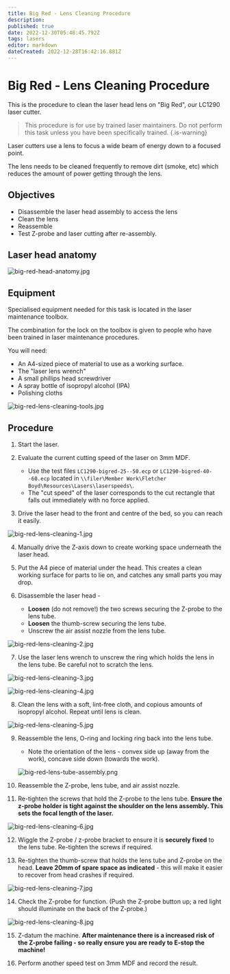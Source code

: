 ```yaml
---
title: Big Red - Lens Cleaning Procedure
description: 
published: true
date: 2022-12-30T05:48:45.792Z
tags: lasers
editor: markdown
dateCreated: 2022-12-28T16:42:16.881Z
---
```


# Big Red - Lens Cleaning Procedure

This is the procedure to clean the laser head lens on "Big Red", our LC1290 laser cutter.

> This procedure is for use by trained laser maintainers.
> Do not perform this task unless you have been specifically trained.
{.is-warning}

Laser cutters use a lens to focus a wide beam of energy down to a focused point.

The lens needs to be cleaned frequently to remove dirt (smoke, etc) which reduces the amount of power getting through the lens.

## Objectives

* Disassemble the laser head assembly to access the lens
* Clean the lens
* Reassemble
* Test Z-probe and laser cutting after re-assembly.

## Laser head anatomy

![big-red-head-anatomy.jpg](/tools/lasers/big-red-head-anatomy.jpg)

## Equipment

Specialised equipment needed for this task is located in the laser maintenance toolbox.

The combination for the lock on the toolbox is given to people who have been trained in laser maintenance procedures.

You will need:

* An A4-sized piece of material to use as a working surface.
* The "laser lens wrench"
* A small phillips head screwdriver
* A spray bottle of isopropyl alcohol (IPA)
* Polishing cloths

![big-red-lens-cleaning-tools.jpg](/tools/lasers/big-red-lens-cleaning-tools.jpg)

## Procedure

1. Start the laser.

2. Evaluate the current cutting speed of the laser on 3mm MDF.
    * Use the test files `LC1290-bigred-25--50.ecp` or `LC1290-bigred-40--60.ecp` located in `\\filer\Member Work\Fletcher Boyd\Resources\Lasers\laserspeeds\`.
    * The "cut speed" of the laser corresponds to the cut rectangle that falls out immediately with no force applied.

3. Drive the laser head to the front and centre of the bed, so you can reach it easily.

![big-red-lens-cleaning-1.jpg](/tools/lasers/big-red-lens-cleaning-1.jpg)

4. Manually drive the Z-axis down to create working space underneath the laser head.

5. Put the A4 piece of material under the head. This creates a clean working surface for parts to lie on, and catches any small parts you may drop.

6. Disassemble the laser head -

    * **Loosen** (do not remove!) the two screws securing the Z-probe to the lens tube.
    * **Loosen** the thumb-screw securing the lens tube.
    * Unscrew the air assist nozzle from the lens tube.

![big-red-lens-cleaning-2.jpg](/tools/lasers/big-red-lens-cleaning-2.jpg)

7. Use the laser lens wrench to unscrew the ring which holds the lens in the lens tube. Be careful not to scratch the lens.

![big-red-lens-cleaning-3.jpg](/tools/lasers/big-red-lens-cleaning-3.jpg)

![big-red-lens-cleaning-4.jpg](/tools/lasers/big-red-lens-cleaning-4.jpg)

8. Clean the lens with a soft, lint-free cloth, and copious amounts of isopropyl alcohol. Repeat until lens is clean.

![big-red-lens-cleaning-5.jpg](/tools/lasers/big-red-lens-cleaning-5.jpg)

9. Reassemble the lens, O-ring and locking ring back into the lens tube.

    * Note the orientation of the lens - convex side up (away from the work), concave side down (towards the work).
    
    ![big-red-lens-tube-assembly.png](/tools/lasers/big-red-lens-tube-assembly.png)

10. Reassemble the Z-probe, lens tube, and air assist nozzle.

11. Re-tighten the screws that hold the Z-probe to the lens tube. **Ensure the z-probe holder is tight against the shoulder on the lens assembly. This sets the focal length of the laser.**

![big-red-lens-cleaning-6.jpg](/tools/lasers/big-red-lens-cleaning-6.jpg)

12. Wiggle the Z-probe / z-probe bracket to ensure it is **securely fixed** to the lens tube. Re-tighten the screws if required.

13. Re-tighten the thumb-screw that holds the lens tube and Z-probe on the head. **Leave 20mm of spare space as indicated** - this will make it easier to recover from head crashes if required.

![big-red-lens-cleaning-7.jpg](/tools/lasers/big-red-lens-cleaning-7.jpg)

14. Check the Z-probe for function. (Push the Z-probe button up; a red light should illuminate on the back of the Z-probe.)

![big-red-lens-cleaning-8.jpg](/tools/lasers/big-red-lens-cleaning-8.jpg)

15. Z-datum the machine. **After maintenance there is a increased risk of the Z-probe failing - so really ensure you are ready to E-stop the machine!**

16. Perform another speed test on 3mm MDF and record the result.

